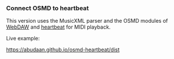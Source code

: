 ### Connect OSMD to heartbeat

This version uses the MusicXML parser and the OSMD modules of [WebDAW](https://github.com/abudaan/webdaw-modules) and [heartbeat](https://github.com/abudaan/heartbeat) for MIDI playback.

Live example:

<https://abudaan.github.io/osmd-heartbeat/dist>

